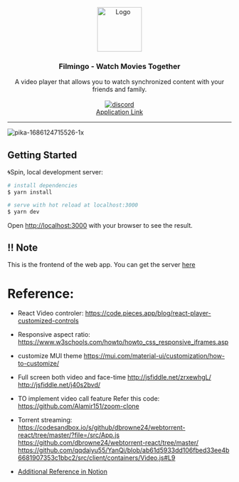 <p align="center">
  <a href="https://filmingo.us/">
    <img src="https://res.cloudinary.com/davkfrmah/image/upload/v1684239381/Filmingo/flamingo_logo.png" alt="Logo" width="100" height="100">
  </a>

  <h3 align="center">Filmingo - Watch Movies Together </h3>

  <p align="center">
    A video player that allows you to watch synchronized content with your friends and family.
    <br />
    <br />
    <a href="https://discord.gg/afmkUY4"><img src="https://img.shields.io/badge/discord-chat-brightgreen.svg" alt="discord"></a>
    <br />      
    <a href="https://filmingo.us/">Application Link </a>
  </p>

</p>

---

![pika-1686124715526-1x](https://github.com/akilesh-io/app.ruscello/assets/53332156/d199e338-5abb-4342-8102-2fa3539bcee7)


## Getting Started

🌀Spin, local development server:

```bash
# install dependencies
$ yarn install

# serve with hot reload at localhost:3000
$ yarn dev
```

Open [http://localhost:3000](http://localhost:3000) with your browser to see the result.

## ‼️ Note

This is the frontend of the web app. You can get the server [here](https://github.com/akilesh-io/api.ruscello)



# Reference:

* React Video controler:
https://code.pieces.app/blog/react-player-customized-controls

* Responsive aspect ratio:
https://www.w3schools.com/howto/howto_css_responsive_iframes.asp

* customize MUI theme
https://mui.com/material-ui/customization/how-to-customize/

* Full screen both video and face-time
http://jsfiddle.net/zrxewhgL/
http://jsfiddle.net/j40s2bvd/

* TO implement video call feature Refer this code:
https://github.com/Alamir151/zoom-clone

* Torrent streaming:
https://codesandbox.io/s/github/dbrowne24/webtorrent-react/tree/master/?file=/src/App.js
https://github.com/dbrowne24/webtorrent-react/tree/master/
https://github.com/qqdaiyu55/YanQi/blob/ab61d5933dd106fbed33ee4b6681907353c1bbc2/src/client/containers/Video.js#L9

* [Additional Reference in Notion](https://akilesh-io.notion.site/Facetime-for-android-eb22f08b7f8248d3becdaedd438be017?pvs=4)
